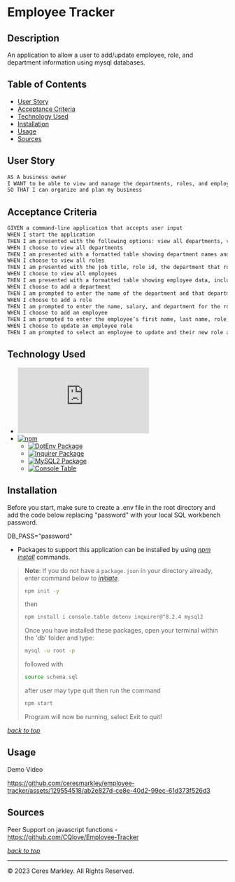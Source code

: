 # Employee Tracker

## Description 

An application to allow a user to add/update employee, role, and department information using mysql databases. 

## Table of Contents 

* [User Story](#user-story)
* [Acceptance Criteria](#acceptance-criteria)
* [Technology Used](#technology-used)
* [Installation](#installation)
* [Usage](#usage)
* [Sources](#sources)

## User Story
```md
AS A business owner
I WANT to be able to view and manage the departments, roles, and employees in my company
SO THAT I can organize and plan my business
```

## Acceptance Criteria
```md
GIVEN a command-line application that accepts user input
WHEN I start the application
THEN I am presented with the following options: view all departments, view all roles, view all employees, add a department, add a role, add an employee, and update an employee role
WHEN I choose to view all departments
THEN I am presented with a formatted table showing department names and department ids
WHEN I choose to view all roles
THEN I am presented with the job title, role id, the department that role belongs to, and the salary for that role
WHEN I choose to view all employees
THEN I am presented with a formatted table showing employee data, including employee ids, first names, last names, job titles, departments, salaries, and managers that the employees report to
WHEN I choose to add a department
THEN I am prompted to enter the name of the department and that department is added to the database
WHEN I choose to add a role
THEN I am prompted to enter the name, salary, and department for the role and that role is added to the database
WHEN I choose to add an employee
THEN I am prompted to enter the employee’s first name, last name, role, and manager, and that employee is added to the database
WHEN I choose to update an employee role
THEN I am prompted to select an employee to update and their new role and this information is updated in the database
```
## Technology Used   
* [![Node.js](https://img.shields.io/badge/Node.js®-v20.4.0-blue?logo=node.js)](https://nodejs.org/en)    
* [![npm](https://img.shields.io/badge/npm-v9.8.0-blue?logo=npm)](https://docs.npmjs.com/cli/v9/)     
  * [![DotEnv Package](https://img.shields.io/badge/DotEnv-16.3.1-green?logo=dotenv)](https://www.npmjs.com/package/dotenv)    
  * [![Inquirer Package](https://img.shields.io/badge/Inquirer-8.2.5-green?logo=npm)](https://www.npmjs.com/package/inquirer)    
  * [![MySQL2 Package](https://img.shields.io/badge/MySQL2-3.5.2-green?logo=mysql)](https://www.npmjs.com/package/mysql2)
  * [![Console Table](https://img.shields.io/badge/console.table-0.10.0-green?logo=console.table)](https://www.npmjs.com/package/console.table) 


 
## Installation
Before you start, make sure to create a .env file in the root directory and add the code below replacing "password" with your local SQL workbench password.  
     
DB_PASS="password"   
   
* Packages to support this application can be installed by using [*npm install*](https://docs.npmjs.com/cli/v9/commands/npm-install) commands.

> **Note**: If you do not have a `package.json` in your directory already, enter command below to [*initiate*](https://docs.npmjs.com/cli/v9/commands/npm-init).
>
>```bash
>npm init -y
>```
>
>then
>
>```bash
>npm install i console.table dotenv inquirer@^8.2.4 mysql2
>```
>
> Once you have installed these packages, open your terminal within the 'db' folder and type:
>
>```bash
>mysql -u root -p
>```
>
> followed with
>
> ```bash
> source schema.sql
> ```
>
> after user may type quit then run the command
>
> ```bash
> npm start
>```
>
>Program will now be running, select Exit to quit! 

[*back to top*](#table-of-contents)
## Usage
Demo Video   

https://github.com/ceresmarkley/employee-tracker/assets/129554518/ab2e827d-ce8e-40d2-99ec-61d373f526d3


## Sources 

Peer Support on javascript functions - https://github.com/CQlove/Employee-Tracker

[*back to top*](#table-of-contents)

--- 

© 2023 Ceres Markley. All Rights Reserved.
